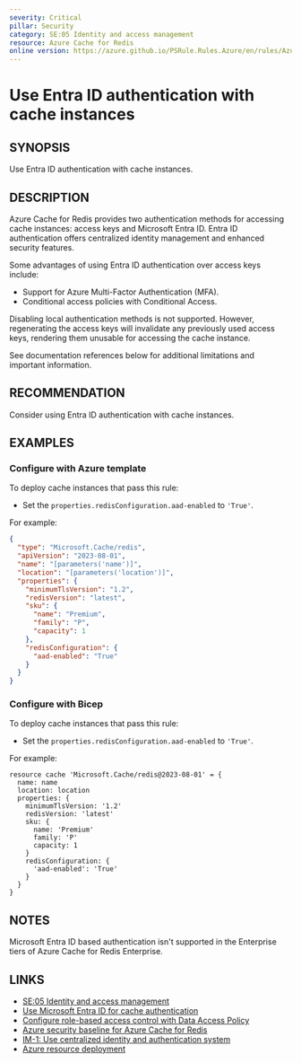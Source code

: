 ```yaml
---
severity: Critical
pillar: Security
category: SE:05 Identity and access management
resource: Azure Cache for Redis
online version: https://azure.github.io/PSRule.Rules.Azure/en/rules/Azure.Redis.EntraID/
---
```


# Use Entra ID authentication with cache instances

## SYNOPSIS

Use Entra ID authentication with cache instances.

## DESCRIPTION

Azure Cache for Redis provides two authentication methods for accessing cache instances: access keys and Microsoft Entra ID. Entra ID authentication offers centralized identity management and enhanced security features.

Some advantages of using Entra ID authentication over access keys include:

- Support for Azure Multi-Factor Authentication (MFA).
- Conditional access policies with Conditional Access.

Disabling local authentication methods is not supported. However, regenerating the access keys will invalidate any previously used access keys, rendering them unusable for accessing the cache instance.

See documentation references below for additional limitations and important information.

## RECOMMENDATION

Consider using Entra ID authentication with cache instances.

## EXAMPLES

### Configure with Azure template

To deploy cache instances that pass this rule:

- Set the `properties.redisConfiguration.aad-enabled` to `'True'`.

For example:

```json
{
  "type": "Microsoft.Cache/redis",
  "apiVersion": "2023-08-01",
  "name": "[parameters('name')]",
  "location": "[parameters('location')]",
  "properties": {
    "minimumTlsVersion": "1.2",
    "redisVersion": "latest",
    "sku": {
      "name": "Premium",
      "family": "P",
      "capacity": 1
    },
    "redisConfiguration": {
      "aad-enabled": "True"
    }
  }
}
```

### Configure with Bicep

To deploy cache instances that pass this rule:

- Set the `properties.redisConfiguration.aad-enabled` to `'True'`.

For example:

```bicep
resource cache 'Microsoft.Cache/redis@2023-08-01' = {
  name: name
  location: location
  properties: {
    minimumTlsVersion: '1.2'
    redisVersion: 'latest'
    sku: {
      name: 'Premium'
      family: 'P'
      capacity: 1
    }
    redisConfiguration: {
      'aad-enabled': 'True'
    }
  }
}
```

## NOTES

Microsoft Entra ID based authentication isn't supported in the Enterprise tiers of Azure Cache for Redis Enterprise.

## LINKS

- [SE:05 Identity and access management](https://learn.microsoft.com/azure/well-architected/security/identity-access)
- [Use Microsoft Entra ID for cache authentication](https://learn.microsoft.com/azure/azure-cache-for-redis/cache-azure-active-directory-for-authentication)
- [Configure role-based access control with Data Access Policy](https://learn.microsoft.com/azure/azure-cache-for-redis/cache-configure-role-based-access-control)
- [Azure security baseline for Azure Cache for Redis](https://learn.microsoft.com/security/benchmark/azure/baselines/azure-cache-for-redis-security-baseline)
- [IM-1: Use centralized identity and authentication system](https://learn.microsoft.com/security/benchmark/azure/baselines/azure-cache-for-redis-security-baseline#im-1-use-centralized-identity-and-authentication-system)
- [Azure resource deployment](https://learn.microsoft.com/azure/templates/microsoft.cache/redis#rediscommonpropertiesredisconfiguration)
